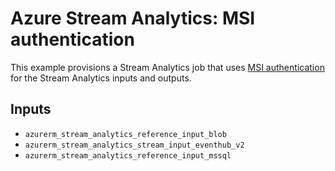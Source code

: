 # Azure Stream Analytics: MSI authentication

This example provisions a Stream Analytics job that uses [MSI authentication](https://learn.microsoft.com/en-us/azure/active-directory/managed-identities-azure-resources/overview) for the Stream Analytics inputs and outputs.

## Inputs

- `azurerm_stream_analytics_reference_input_blob`
- `azurerm_stream_analytics_stream_input_eventhub_v2`
- `azurerm_stream_analytics_reference_input_mssql`
